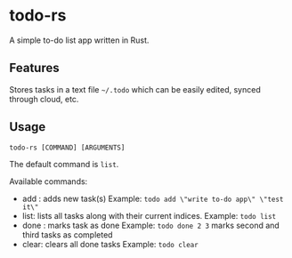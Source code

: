 # todo-rs

A simple to-do list app written in Rust.

## Features

Stores tasks in a text file `~/.todo` which can be easily edited, synced through cloud, etc.

## Usage
```
todo-rs [COMMAND] [ARGUMENTS]
```
The default command is `list`.

Available commands:
- add <task1> <task2>: adds new task(s)
Example:
```todo add \"write to-do app\" \"test it\"```
- list: lists all tasks along with their current indices.
Example:
```todo list```
- done <task-index1> <task-index2>: marks task as done
Example:
```todo done 2 3```
marks second and third tasks as completed
- clear: clears all done tasks
Example:
```todo clear```
